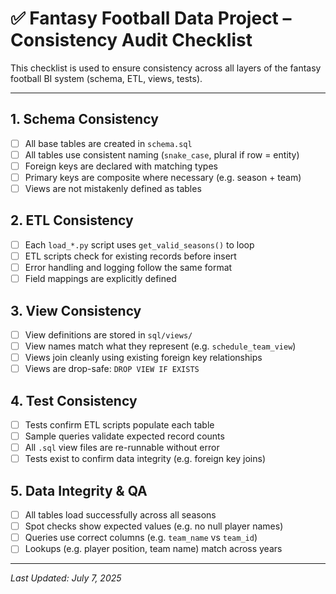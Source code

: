 # ✅ Fantasy Football Data Project – Consistency Audit Checklist

This checklist is used to ensure consistency across all layers of the fantasy football BI system (schema, ETL, views, tests).

---

## 1. Schema Consistency
- [ ] All base tables are created in `schema.sql`
- [ ] All tables use consistent naming (`snake_case`, plural if row = entity)
- [ ] Foreign keys are declared with matching types
- [ ] Primary keys are composite where necessary (e.g. season + team)
- [ ] Views are not mistakenly defined as tables

## 2. ETL Consistency
- [ ] Each `load_*.py` script uses `get_valid_seasons()` to loop
- [ ] ETL scripts check for existing records before insert
- [ ] Error handling and logging follow the same format
- [ ] Field mappings are explicitly defined

## 3. View Consistency
- [ ] View definitions are stored in `sql/views/`
- [ ] View names match what they represent (e.g. `schedule_team_view`)
- [ ] Views join cleanly using existing foreign key relationships
- [ ] Views are drop-safe: `DROP VIEW IF EXISTS`

## 4. Test Consistency
- [ ] Tests confirm ETL scripts populate each table
- [ ] Sample queries validate expected record counts
- [ ] All `.sql` view files are re-runnable without error
- [ ] Tests exist to confirm data integrity (e.g. foreign key joins)

## 5. Data Integrity & QA
- [ ] All tables load successfully across all seasons
- [ ] Spot checks show expected values (e.g. no null player names)
- [ ] Queries use correct columns (e.g. `team_name` vs `team_id`)
- [ ] Lookups (e.g. player position, team name) match across years

---

_Last Updated: July 7, 2025_
